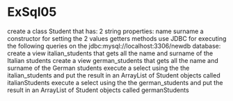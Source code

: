 # ExSql05
create a class Student that has:
2 string properties:
name
surname
a constructor for setting the 2 values
getters methods
use JDBC for executing the following queries on the jdbc:mysql://localhost:3306/newdb database:
create a view italian_students that gets all the name and surname of the Italian students
create a view german_students that gets all the name and surname of the German students
execute a select using the the italian_students and put the result in an ArrayList of Student objects called italianStudents
execute a select using the the german_students and put the result in an ArrayList of Student objects called germanStudents

